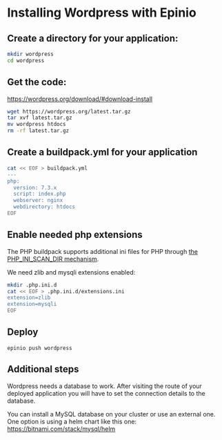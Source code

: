# Installing Wordpress with Epinio

## Create a directory for your application:

```bash
mkdir wordpress
cd wordpress
```

## Get the code:

https://wordpress.org/download/#download-install

```bash
wget https://wordpress.org/latest.tar.gz
tar xvf latest.tar.gz
mv wordpress htdocs
rm -rf latest.tar.gz
```

## Create a buildpack.yml for your application

```bash
cat << EOF > buildpack.yml
---
php:
  version: 7.3.x
  script: index.php
  webserver: nginx
  webdirectory: htdocs
EOF
```

## Enable needed php extensions

The PHP buildpack supports additional ini files for PHP through
[the PHP_INI_SCAN_DIR mechanism](https://paketo.io/docs/buildpacks/language-family-buildpacks/php/#php_ini_scan_dir).

We need zlib and mysqli extensions enabled:

```bash
mkdir .php.ini.d
cat << EOF > .php.ini.d/extensions.ini
extension=zlib
extension=mysqli
EOF
```

## Deploy

```
epinio push wordpress
```

## Additional steps

Wordpress needs a database to work. After visiting the route of your deployed
application you will have to set the connection details to the database.

You can install a MySQL database on your cluster or use an external one. One
option is using a helm chart like this one: https://bitnami.com/stack/mysql/helm
